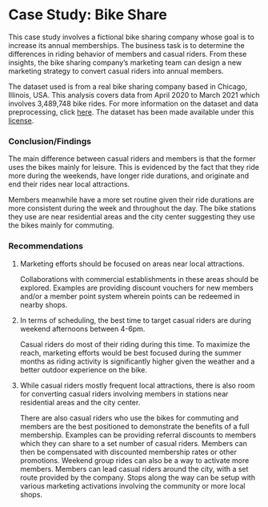 # Case Study: Bike Share

This case study involves a fictional bike sharing company whose goal is to increase its annual memberships. The business task is to determine the differences in riding behavior of members and casual riders. From these insights, the bike sharing company’s marketing team can design a new marketing strategy to convert casual riders into annual members.

The dataset used is from a real bike sharing company based in Chicago, Illinois, USA. This analysis covers data from April 2020 to March 2021 which involves 3,489,748 bike rides. For more information on the dataset and data preprocessing, click [here](https://docs.google.com/document/d/1pi422jGBwuBKHLtsa1zVJzoBGDvrUTQYTNiPNzuGDnU/edit?usp=sharing). The dataset has been made available under this [license](https://www.divvybikes.com/data-license-agreement).


### Conclusion/Findings

The main difference between casual riders and members is that the former uses the bikes mainly for leisure. This is evidenced by the fact that they ride more during the weekends, have longer ride durations, and originate and end their rides near local attractions.

Members meanwhile have a more set routine given their ride durations are more consistent during the week and throughout the day. The bike stations they use are near residential areas and the city center suggesting they use the bikes mainly for commuting.


### Recommendations

1. Marketing efforts should be focused on areas near local attractions.

    Collaborations with commercial establishments in these areas should be explored.
    Examples are providing discount vouchers for new members and/or a member point system wherein points can be redeemed in nearby shops.

2. In terms of scheduling, the best time to target casual riders are during weekend afternoons between 4-6pm.

    Casual riders do most of their riding during this time.
    To maximize the reach, marketing efforts would be best focused during the summer months as riding activity is significantly higher given the weather and a better outdoor experience on the bike.

3. While casual riders mostly frequent local attractions, there is also room for converting casual riders involving members in stations near residential areas and the city center.

    There are also casual riders who use the bikes for commuting and members are the best positioned to demonstrate the benefits of a full membership.
    Examples can be providing referral discounts to members which they can share to a set number of casual riders. Members can then be compensated with discounted membership rates or other promotions.
    Weekend group rides can also be a way to activate more members. Members can lead casual riders around the city, with a set route provided by the company.
    Stops along the way can be setup with various marketing activations involving the community or more local shops.

